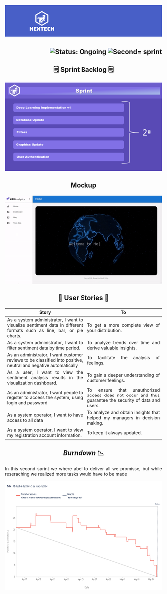 <h1 align="center">
    <img src="https://github.com/GroupHextech/HEXTECH-API6sem/blob/main/docs/images/hextechBanner.png" alt="Logo Hextech">
</h1>

<h2 align="right">
        <img src="https://img.shields.io/badge/status-complete-blue?style=for-the-badge&logo=appveyor" alt="Status: Ongoing">   
        <img src="https://img.shields.io/badge/sprint-1-blue?style=for-the-badge&logo=appveyor" alt="Second= sprint">
</h2>

## <p align="center"> 🗒️ Sprint Backlog 🗒️

<p align="center">
  <img src="https://github.com/GroupHextech/HEXTECH-API6sem/blob/main/docs/images/Sprint2.PNG" width="600">
</p>

## <p align="center"> Mockup

<p align="center">
  <img src="https://github.com/GroupHextech/HEXTECH-API6sem/blob/main/docs/images/sprint1.gif" width="600">
</p>

## <p align="center"> 👦 User Stories 👧
<table align="justify">
  <thead>
    <tr>
      <th>Story</th>
      <th>To</th>
    </tr>
  </thead>
  <tbody>
    <tr>
      <td align="justify">As a system administrator, I want to visualize sentiment data in different formats such as line, bar, or pie charts.</td>
      <td align="justify">To get a more complete view of your distribution.</td>
    </tr>
    <tr>
      <td align="justify">As a system administrator, I want to filter sentiment data by time period.</td>
      <td align="justify">To analyze trends over time and derive valuable insights.</td>
    </tr>
    <tr>
      <td align="justify">As an administrator, I want customer reviews to be classified into positive, neutral and negative automatically</td>
      <td align="justify">To facilitate the analysis of feelings.</td>
    </tr>
    <tr>
      <td align="justify">As a user, I want to view the sentiment analysis results in the visualization dashboard.</td>
      <td align="justify">To gain a deeper understanding of customer feelings.</td>
    </tr>
    <tr>
      <td align="justify">As an administrator, I want people to register to access the system, using login and password</td>
      <td align="justify">To ensure that unauthorized access does not occur and thus guarantee the security of data and users.</td>
    </tr>
    <tr>
      <td align="justify">As a system operator, I want to have access to all data</td>
      <td align="justify">To analyze and obtain insights that helped my managers in decision making.</td>
    </tr>
    <tr>
      <td align="justify">As a system operator, I want to view my registration account information.</td>
      <td align="justify">To keep it always updated.</td>
    </tr>
  </tbody>
</table>

## <p align="center"> *Burndown* 📉
<p align="justify"> In this second sprint we where abel to deliver all we promisse, but while reseraching we realized more tasks would have to be made  </p>

<p align="center">
        <img src="https://github.com/GroupHextech/HEXTECH-API6sem/blob/main/docs/images/brundownSprint2.png" height="350">
</p>
